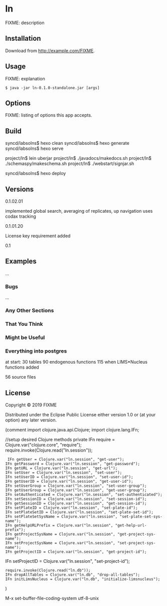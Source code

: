 # ln

FIXME: description

## Installation

Download from http://example.com/FIXME.

## Usage

FIXME: explanation

    $ java -jar ln-0.1.0-standalone.jar [args]

## Options

FIXME: listing of options this app accepts.

## Build

syncd/labsolns\$ hexo clean
syncd/labsolns\$ hexo generate
syncd/labsolns\$ hexo serve

project/ln\$ lein uberjar
project/ln\$ ./javadocs/makedocs.sh
project/ln\$ ./schemaspy/makeschema.sh
project/ln\$ ./webstart/signjar.sh

syncd/labsolns\$ hexo deploy

## Versions

0.1.02.01 

implemented global search, averaging of replicates, up navigation uses codax tracking

0.1.01.20 

License key requirement added

0.1



## Examples

...

### Bugs

...

### Any Other Sections
### That You Think
### Might be Useful

### Everything into postgres

at start:
30 tables
90 endogenous functions
115 when LIMS*Nucleus functions added

56 source files


## License

Copyright © 2019 FIXME

Distributed under the Eclipse Public License either version 1.0 or (at
your option) any later version.


(comment
import clojure.java.api.Clojure;
import clojure.lang.IFn;

//setup desired Clojure methods
    private IFn require = Clojure.var("clojure.core", "require");
    require.invoke(Clojure.read("ln.session"));


     IFn getUser = Clojure.var("ln.session", "get-user");
    IFn getPassword = Clojure.var("ln.session", "get-password");
    IFn getURL = Clojure.var("ln.session", "get-url");
    IFn setUser = Clojure.var("ln.session", "set-user");
    IFn setUserID = Clojure.var("ln.session", "set-user-id");
    IFn getUserID = Clojure.var("ln.session", "get-user-id");
    IFn setUserGroup = Clojure.var("ln.session", "set-user-group");
    IFn getUserGroup = Clojure.var("ln.session", "get-user-group");
    IFn setAuthenticated = Clojure.var("ln.session", "set-authenticated");
    IFn setSessionID = Clojure.var("ln.session", "set-session-id");
    IFn getSessionID = Clojure.var("ln.session", "get-session-id");
    IFn setPlateID = Clojure.var("ln.session", "set-plate-id");
    IFn setPlateSetID = Clojure.var("ln.session", "set-plate-set-id");
    IFn setPlateSetSysName = Clojure.var("ln.session", "set-plate-set-sys-name");
    IFn getHelpURLPrefix = Clojure.var("ln.session", "get-help-url-prefix");
    IFn getProjectSysName = Clojure.var("ln.session", "get-project-sys-name");
    IFn setProjectSysName = Clojure.var("ln.session", "set-project-sys-name");
    IFn getProjectID = Clojure.var("ln.session", "get-project-id");
   IFn setProjectID = Clojure.var("ln.session", "set-project-id");

    require.invoke(Clojure.read("ln.db"));
    IFn dropAllTables = Clojure.var("ln.db", "drop-all-tables");
    IFn initLimsNucleus = Clojure.var("ln.db", "initialize-limsnucleus");
)

M-x set-buffer-file-coding-system utf-8-unix

